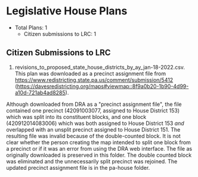 # Legislative House Plans

* Total Plans: 1
    * Citizen submissions to LRC: 1

## Citizen Submissions to LRC

1. revisions_to_proposed_state_house_districts_by_ay_jan-18-2022.csv. This plan was downloaded as a precinct assignment file from <https://www.redistricting.state.pa.us/comment/submission/5412> (<https://davesredistricting.org/maps#viewmap::8f9a0b20-1b90-4d99-a10d-721ab4ad8285>).

Although downloaded from DRA as a "precinct assignment file", the file contained one precinct (42091003077, assigned to House District 153) which was split into its constituent blocks, and one block (420912014083006) which was both assigned to House District 153 *and* overlapped with an unsplit precinct assigned to House District 151. The resulting file was invalid because of the double-counted block. It is not clear whether the person creating the map intended to split one block from a precinct or if it was an error from using the DRA web interface. The file as originally downloaded is preserved in this folder. The double counted block was eliminated and the unnecessarily split precinct was rejoined. The updated precinct assignment file is in the pa-house folder.
